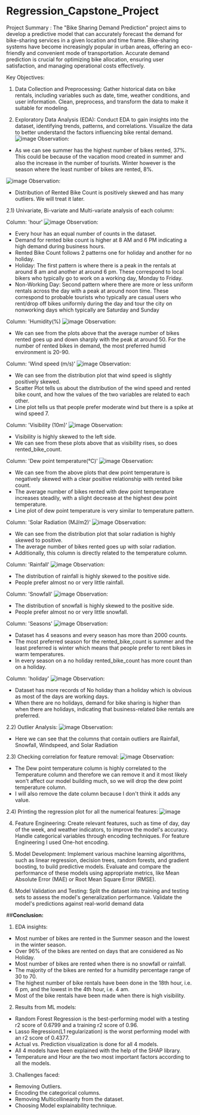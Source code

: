 # Regression_Capstone_Project

Project Summary :
The "Bike Sharing Demand Prediction" project aims to develop a predictive model that can accurately forecast the demand for bike-sharing services in a given location and time frame. Bike-sharing systems have become increasingly popular in urban areas, offering an eco-friendly and convenient mode of transportation. Accurate demand prediction is crucial for optimizing bike allocation, ensuring user satisfaction, and managing operational costs effectively.

Key Objectives:

1) Data Collection and Preprocessing: Gather historical data on bike rentals, including variables such as date, time, weather conditions, and user information. Clean, preprocess, and transform the data to make it suitable for modeling.

2) Exploratory Data Analysis (EDA): Conduct EDA to gain insights into the dataset, identifying trends, patterns, and correlations. Visualize the data to better understand the factors influencing bike rental demand.
![image](https://github.com/Nik852001/Regression_Capstone_Project/assets/93510310/941a5c4d-0d60-4568-9f9d-77b712432003)
Observation:
* As we can see summer has the highest number of bikes rented, 37%. This could be because of the vacation mood created in summer and also the increase in the number of tourists. Winter however is the season where the least number of bikes are rented, 8%.

![image](https://github.com/Nik852001/Regression_Capstone_Project/assets/93510310/e646b65d-679a-473f-b799-9dcc1568de59)
Observation:
* Distribution of Rented Bike Count is positively skewed and has many outliers. We will treat it later.

2.1) Univariate, Bi-variate and Multi-variate analysis of each column:

Column: 'hour'
![image](https://github.com/Nik852001/Regression_Capstone_Project/assets/93510310/f719b661-c20e-44b4-a150-9d9894731acf)
Observation:
* Every hour has an equal number of counts in the dataset.
* Demand for rented bike count is higher at 8 AM and 6 PM indicating a high demand during business hours.
* Rented Bike Count follows 2 patterns one for holiday and another for no holiday.
* Holiday: The first pattern is where there is a peak in the rentals at around 8 am and another at around 6 pm. These correspond to local bikers who typically go to work on a working day, Monday to Friday.
* Non-Working Day: Second pattern where there are more or less uniform rentals across the day with a peak at around noon time. These correspond to probable tourists who typically are casual users who rent/drop off bikes uniformly during the day and tour the city on nonworking days which typically are Saturday and Sunday

Column: 'Humidity(%)
![image](https://github.com/Nik852001/Regression_Capstone_Project/assets/93510310/55e711db-8fd2-4e34-948e-00c7887e66cd)
Observation:
* We can see from the plots above that the average number of bikes rented goes up and down sharply with the peak at around 50. For the number of rented bikes in demand, the most preferred humid environment is 20-90.

Column: 'Wind speed (m/s)'
![image](https://github.com/Nik852001/Regression_Capstone_Project/assets/93510310/c15d86ec-477e-4477-926b-8906b6bb6a13)
Observation:
* We can see from the distribution plot that wind speed is slightly positively skewed.
* Scatter Plot tells us about the distribution of the wind speed and rented bike count, and how the values of the two variables are related to each other.
* Line plot tells us that people prefer moderate wind but there is a spike at wind speed 7.

Column: 'Visibility (10m)'
![image](https://github.com/Nik852001/Regression_Capstone_Project/assets/93510310/1250c823-dbe3-4434-926b-8434b44a7469)
Observation:
* Visibility is highly skewed to the left side.
* We can see from these plots above that as visibility rises, so does rented_bike_count.

Column: 'Dew point temperature(°C)'
![image](https://github.com/Nik852001/Regression_Capstone_Project/assets/93510310/3079983c-900d-4fc4-98a6-c08ecd7f7f5a)
Observation:
* We can see from the above plots that dew point temperature is negatively skewed with a clear positive relationship with rented bike count.
* The average number of bikes rented with dew point temperature increases steadily, with a slight decrease at the highest dew point temperature.
* Line plot of dew point temperature is very similar to temperature pattern.

Column: 'Solar Radiation (MJ/m2)'
![image](https://github.com/Nik852001/Regression_Capstone_Project/assets/93510310/ddf42499-738e-4816-8d8e-fce1fcbb8710)
Observation:
* We can see from the distribution plot that solar radiation is highly skewed to positive.
* The average number of bikes rented goes up with solar radiation.
* Additionally, this column is directly related to the temperature column.

Column: 'Rainfall'
![image](https://github.com/Nik852001/Regression_Capstone_Project/assets/93510310/9b93a51e-fd39-48a2-aa74-b31ebbe5e6e3)
Observation:
* The distribution of rainfall is highly skewed to the positive side.
* People prefer almost no or very little rainfall.

Column: 'Snowfall'
![image](https://github.com/Nik852001/Regression_Capstone_Project/assets/93510310/6085731c-2b99-461c-9967-6a6c74b2f03e)
Observation:
* The distribution of snowfall is highly skewed to the positive side.
* People prefer almost no or very little snowfall.

Column: 'Seasons'
![image](https://github.com/Nik852001/Regression_Capstone_Project/assets/93510310/6cb59156-0653-41d2-af1b-19844d5e0fac)
Observation:
* Dataset has 4 seasons and every season has more than 2000 counts.
* The most preferred season for the rented_bike_count is summer and the least preferred is winter which means that people prefer to rent bikes in warm temperatures.
* In every season on a no holiday rented_bike_count has more count than on a holiday.

Column: 'holiday'
![image](https://github.com/Nik852001/Regression_Capstone_Project/assets/93510310/54dfc774-8fc0-44f7-a732-d6fe4b9e6294)
Observation:
* Dataset has more records of No holiday than a holiday which is obvious as most of the days are working days.
* When there are no holidays, demand for bike sharing is higher than when there are holidays, indicating that business-related bike rentals are preferred.

2.2) Outlier Analysis:
![image](https://github.com/Nik852001/Regression_Capstone_Project/assets/93510310/4da8880d-596d-43b1-b861-8aff0c9b9239)
Observation:
* Here we can see that the columns that contain outliers are Rainfall, Snowfall, Windspeed, and Solar Radiation

2.3) Checking correlation for feature removal:
![image](https://github.com/Nik852001/Regression_Capstone_Project/assets/93510310/c018f6c8-0108-47a5-893b-2b3b621a1495)
Observation:
* The Dew point temperature column is highly correlated to the Temperature column and therefore we can remove it and it most likely won't affect our model building much, so we will drop the dew point temperature column.
* I will also remove the date column because I don't think it adds any value.

2.4) Printing the regression plot for all the numerical features:
![image](https://github.com/Nik852001/Regression_Capstone_Project/assets/93510310/34f504e3-2786-45aa-86a0-85f42c0fd551)


4) Feature Engineering: Create relevant features, such as time of day, day of the week, and weather indicators, to improve the model's accuracy. Handle categorical variables through encoding techniques. For feature Engineering I used One-hot encoding.

5) Model Development: Implement various machine learning algorithms, such as linear regression, decision trees, random forests, and gradient boosting, to build predictive models. Evaluate and compare the performance of these models using appropriate metrics, like Mean Absolute Error (MAE) or Root Mean Square Error (RMSE).

6) Model Validation and Testing: Split the dataset into training and testing sets to assess the model's generalization performance. Validate the model's predictions against real-world demand data

##<b>Conclusion:</b>
1. EDA insights:
  * Most number of bikes are rented in the Summer season and the lowest in the winter season.
  * Over 96% of the bikes are rented on days that are considered as No Holiday.
  * Most number of bikes are rented when there is no snowfall or rainfall.
  * The majority of the bikes are rented for a humidity percentage range of 30 to 70.
  * The highest number of bike rentals have been done in the 18th hour, i.e. 6 pm, and the lowest in the 4th hour, i.e. 4 am.
  * Most of the bike rentals have been made when there is high visibility.

2. Results from ML models:
  * Random Forest Regression is the best-performing model with a testing r2 score of 0.6799 and a training r2 score of 0.96.
  * Lasso Regression(L1 regularization) is the worst performing model with an r2 score of 0.4377.
  * Actual vs. Prediction visualization is done for all 4 models.
  * All 4 models have been explained with the help of the SHAP library.
  * Temperature and Hour are the two most important factors according to all the models.

3. Challenges faced:
  * Removing Outliers.
  * Encoding the categorical columns.
  * Removing Multicollinearity from the dataset.
  * Choosing Model explainability technique.
